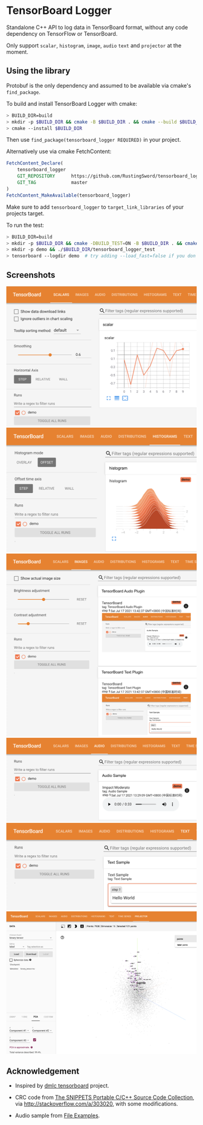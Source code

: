 # TensorBoard Logger

Standalone C++ API to log data in TensorBoard format, without any code dependency on TensorFlow or TensorBoard.

Only support `scalar`, `histogram`, `image`, `audio` `text` and `projector` at the moment.

## Using the library

Protobuf is the only dependency and assumed to be available via cmake's `find_package`.

To build and install TensorBoard Logger with cmake:

```bash
> BUILD_DIR=build
> mkdir -p $BUILD_DIR && cmake -B $BUILD_DIR . && cmake --build $BUILD_DIR -j
> cmake --install $BUILD_DIR
```

Then use `find_package(tensorboard_logger REQUIRED)` in your project.

Alternatively use via cmake FetchContent:

```cmake
FetchContent_Declare(
    tensorboard_logger
    GIT_REPOSITORY      https://github.com/RustingSword/tensorboard_logger.git
    GIT_TAG             master
)
FetchContent_MakeAvailable(tensorboard_logger)
```

Make sure to add `tensorboard_logger` to `target_link_libraries` of your projects target.

To run the test:

```bash
> BUILD_DIR=build
> mkdir -p $BUILD_DIR && cmake -DBUILD_TEST=ON -B $BUILD_DIR . && cmake --build $BUILD_DIR -j
> mkdir -p demo && ./$BUILD_DIR/tensorboard_logger_test
> tensorboard --logdir demo  # try adding --load_fast=false if you don't see projector tab
```

## Screenshots

![scalar](./assets/scalar.png)
![histogram](./assets/histogram.png)
![image](./assets/image.png)
![audio](./assets/audio.png)
![text](./assets/text.png)
![embedding](./assets/embedding.png)

## Acknowledgement

- Inspired by [dmlc tensorboard](https://github.com/dmlc/tensorboard) project.

- CRC code from [The SNIPPETS Portable C/C++ Source Code Collection](http://web.archive.org/web/20080303102530/http://c.snippets.org/snip_lister.php?fname=crc_32.c), via <http://stackoverflow.com/a/303020>, with some modifications.

- Audio sample from [File Examples](https://file-examples.com/index.php/sample-audio-files/sample-wav-download/).
